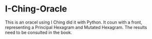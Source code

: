 # I-Ching-Oracle
This is an oracel using I Ching did it with Python. It coun with a front, representing a Principal Hexagram and Mutated Hexagram. The results need to be consulted in the book.
